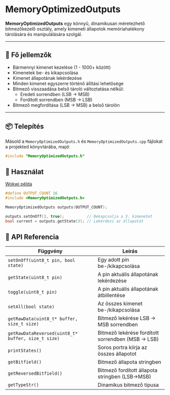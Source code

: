 # MemoryOptimizedOutputs

**MemoryOptimizedOutputs** egy könnyű, dinamikusan méretezhető bitmezőkezelő osztály, amely kimeneti állapotok memóriahatékony tárolására és manipulálására szolgál.

---

## 🔧 Fő jellemzők

- Bármennyi kimenet kezelése (1 - 1000+ között)
- Kimenetek be- és kikapcsolása
- Kimenet állapotának lekérdezése
- Minden kimenet egyszerre történő állítási lehetősége
- Bitmező visszaadása belső tároló változtatása nélkül:
  - Eredeti sorrendben (LSB → MSB)
  - Fordított sorrendben (MSB → LSB)
- Bitmező megfordítása (LSB → MSB) a belső tárolón

---

## 📦 Telepítés

Másold a `MemoryOptimizedOutputs.h` és `MemoryOptimizedOutputs.cpp` fájlokat a projekted könyvtárába, majd:

```cpp
#include "MemoryOptimizedOutputs.h"
```

## 🔧 Használat
[Wokwi példa](https://wokwi.com/projects/428724545689331713)

```cpp
#define OUTPUT_COUNT 16
#include <MemoryOptimizedOutputs.h>

MemoryOptimizedOutputs outputs(OUTPUT_COUNT);

outputs.setOnOff(3, true);          // Bekapcsolja a 3. kimenetet
bool current = outputs.getState(3); // Lekérdezi az állapotát
```
## 🧠 API Referencia

| Függvény | Leírás |
|----------|--------|
| `setOnOff(uint8_t pin, bool state)` | Egy adott pin be-/kikapcsolása |
| `getState(uint8_t pin)` | A pin aktuális állapotának lekérdezése |
| `toggle(uint8_t pin)` | A pin aktuális állapotának átbillentése |
| `setAll(bool state)` | Az összes kimenet be-/kikapcsolása |
| `getRawData(uint8_t* buffer, size_t size)` | Bitmező lekérése LSB → MSB sorrendben |
| `getRawDataReversed(uint8_t* buffer, size_t size)` | Bitmező lekérése fordított sorrendben (MSB → LSB) |
| `printStates()` | Soros portra kiírja az összes állapotot |
| `getBitfield()` | Bitmező állapota stringben |
| `getReversedBitfield()` | Bitmező fordított állapota stringben (LSB→MSB) |
| `getTypeStr()` | Dinamikus bitmező típusa |
